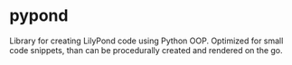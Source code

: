 # pypond
Library for creating LilyPond code using Python OOP. Optimized for small code snippets, than can be procedurally created and rendered on the go.
